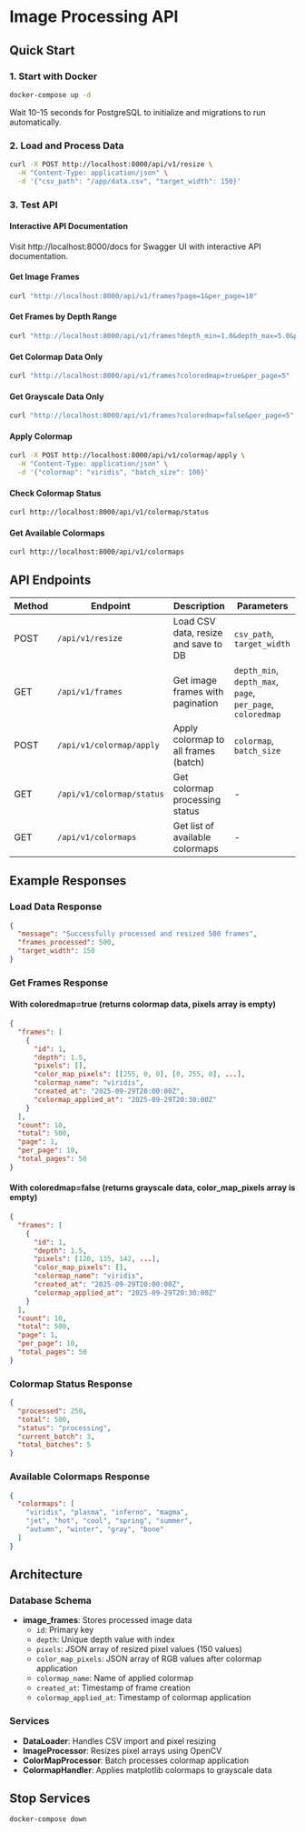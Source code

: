 # Image Processing API

## Quick Start

### 1. Start with Docker

```bash
docker-compose up -d
```

Wait 10-15 seconds for PostgreSQL to initialize and migrations to run automatically.

### 2. Load and Process Data

```bash
curl -X POST http://localhost:8000/api/v1/resize \
  -H "Content-Type: application/json" \
  -d '{"csv_path": "/app/data.csv", "target_width": 150}'
```

### 3. Test API

#### Interactive API Documentation

Visit http://localhost:8000/docs for Swagger UI with interactive API documentation.

#### Get Image Frames

```bash
curl "http://localhost:8000/api/v1/frames?page=1&per_page=10"
```

#### Get Frames by Depth Range

```bash
curl "http://localhost:8000/api/v1/frames?depth_min=1.0&depth_max=5.0&per_page=5"
```

#### Get Colormap Data Only

```bash
curl "http://localhost:8000/api/v1/frames?coloredmap=true&per_page=5"
```

#### Get Grayscale Data Only

```bash
curl "http://localhost:8000/api/v1/frames?coloredmap=false&per_page=5"
```

#### Apply Colormap

```bash
curl -X POST http://localhost:8000/api/v1/colormap/apply \
  -H "Content-Type: application/json" \
  -d '{"colormap": "viridis", "batch_size": 100}'
```

#### Check Colormap Status

```bash
curl http://localhost:8000/api/v1/colormap/status
```

#### Get Available Colormaps

```bash
curl http://localhost:8000/api/v1/colormaps
```

## API Endpoints

| Method | Endpoint                    | Description                              | Parameters                                    |
| ------ | --------------------------- | ---------------------------------------- | --------------------------------------------- |
| POST   | `/api/v1/resize`            | Load CSV data, resize and save to DB    | `csv_path`, `target_width`                    |
| GET    | `/api/v1/frames`            | Get image frames with pagination         | `depth_min`, `depth_max`, `page`, `per_page`, `coloredmap` |
| POST   | `/api/v1/colormap/apply`    | Apply colormap to all frames (batch)    | `colormap`, `batch_size`                      |
| GET    | `/api/v1/colormap/status`   | Get colormap processing status           | -                                             |
| GET    | `/api/v1/colormaps`         | Get list of available colormaps          | -                                             |

## Example Responses

### Load Data Response

```json
{
  "message": "Successfully processed and resized 500 frames",
  "frames_processed": 500,
  "target_width": 150
}
```

### Get Frames Response

#### With coloredmap=true (returns colormap data, pixels array is empty)

```json
{
  "frames": [
    {
      "id": 1,
      "depth": 1.5,
      "pixels": [],
      "color_map_pixels": [[255, 0, 0], [0, 255, 0], ...],
      "colormap_name": "viridis",
      "created_at": "2025-09-29T20:00:00Z",
      "colormap_applied_at": "2025-09-29T20:30:00Z"
    }
  ],
  "count": 10,
  "total": 500,
  "page": 1,
  "per_page": 10,
  "total_pages": 50
}
```

#### With coloredmap=false (returns grayscale data, color_map_pixels array is empty)

```json
{
  "frames": [
    {
      "id": 1,
      "depth": 1.5,
      "pixels": [120, 135, 142, ...],
      "color_map_pixels": [],
      "colormap_name": "viridis",
      "created_at": "2025-09-29T20:00:00Z",
      "colormap_applied_at": "2025-09-29T20:30:00Z"
    }
  ],
  "count": 10,
  "total": 500,
  "page": 1,
  "per_page": 10,
  "total_pages": 50
}
```

### Colormap Status Response

```json
{
  "processed": 250,
  "total": 500,
  "status": "processing",
  "current_batch": 3,
  "total_batches": 5
}
```

### Available Colormaps Response

```json
{
  "colormaps": [
    "viridis", "plasma", "inferno", "magma",
    "jet", "hot", "cool", "spring", "summer",
    "autumn", "winter", "gray", "bone"
  ]
}
```

## Architecture

### Database Schema

- **image_frames**: Stores processed image data
  - `id`: Primary key
  - `depth`: Unique depth value with index
  - `pixels`: JSON array of resized pixel values (150 values)
  - `color_map_pixels`: JSON array of RGB values after colormap application
  - `colormap_name`: Name of applied colormap
  - `created_at`: Timestamp of frame creation
  - `colormap_applied_at`: Timestamp of colormap application

### Services

- **DataLoader**: Handles CSV import and pixel resizing
- **ImageProcessor**: Resizes pixel arrays using OpenCV
- **ColorMapProcessor**: Batch processes colormap application
- **ColormapHandler**: Applies matplotlib colormaps to grayscale data

## Stop Services

```bash
docker-compose down
```